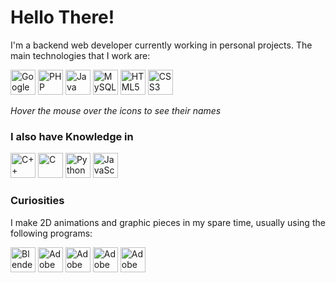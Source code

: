 # Hello There!

I'm a backend web developer currently working in personal projects. The main technologies that I work are:

<div>
  <img width="40px" height="40px" src="https://cdn.jsdelivr.net/gh/devicons/devicon/icons/googlecloud/googlecloud-original.svg" title="Google Cloud Platform" />
  <img width="40px" height="40px" src="https://cdn.jsdelivr.net/gh/devicons/devicon/icons/php/php-original.svg" title="PHP" />
  <img width="40px" height="40px" src="https://cdn.jsdelivr.net/gh/devicons/devicon/icons/java/java-original.svg" title="Java">
  <img width="40px" height="40px" src="https://cdn.jsdelivr.net/gh/devicons/devicon/icons/mysql/mysql-original.svg" title="MySQL" />
    <img width="40px" height="40px" src="https://cdn.jsdelivr.net/gh/devicons/devicon/icons/html5/html5-original.svg" title="HTML5" />
  <img width="40px" height="40px" src="https://cdn.jsdelivr.net/gh/devicons/devicon/icons/css3/css3-original.svg" title="CSS3" />
</div>

*Hover the mouse over the icons to see their names*

### I also have Knowledge in
<div>
<img width="40px" height="40px" src="https://cdn.jsdelivr.net/gh/devicons/devicon/icons/cplusplus/cplusplus-original.svg" title="C++" />
<img width="40px" height="40px" src="https://cdn.jsdelivr.net/gh/devicons/devicon/icons/c/c-original.svg" title="C" />
<img width="40px" height="40px" src="https://cdn.jsdelivr.net/gh/devicons/devicon/icons/python/python-original.svg" title="Python">
  <img width="40px" height="40px" src="https://cdn.jsdelivr.net/gh/devicons/devicon/icons/javascript/javascript-original.svg" title="JavaScript" />
</div>

### Curiosities
I make 2D animations and graphic pieces in my spare time, usually using the following programs:
<div>
  <img width="40px" height="40px" src="https://cdn.jsdelivr.net/gh/devicons/devicon/icons/blender/blender-original.svg" title="Blender" />          
  <img width="40px" height="40px" src="https://cdn.jsdelivr.net/gh/devicons/devicon/icons/illustrator/illustrator-plain.svg" title="Adobe Illustrator" />
  <img width="40px" height="40px" src="https://cdn.jsdelivr.net/gh/devicons/devicon/icons/photoshop/photoshop-plain.svg" title="Adobe Photoshop" />
  <img width="40px" height="40px" src="https://cdn.jsdelivr.net/gh/devicons/devicon/icons/aftereffects/aftereffects-original.svg" title="Adobe After Effects" />  
  <img width="40px" heihgt="40px" src="https://cdn.jsdelivr.net/gh/devicons/devicon/icons/premierepro/premierepro-original.svg" title="Adobe Premiere Pro" />
</div>
